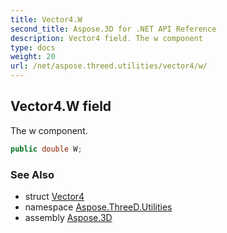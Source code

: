 ```yaml
---
title: Vector4.W
second_title: Aspose.3D for .NET API Reference
description: Vector4 field. The w component
type: docs
weight: 20
url: /net/aspose.threed.utilities/vector4/w/
---
```

## Vector4.W field

The w component.

```csharp
public double W;
```

### See Also

* struct [Vector4](../)
* namespace [Aspose.ThreeD.Utilities](../../../aspose.threed.utilities/)
* assembly [Aspose.3D](../../../)


